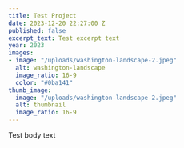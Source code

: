 ```yaml
---
title: Test Project
date: 2023-12-20 22:27:00 Z
published: false
excerpt_text: Test excerpt text
year: 2023
images:
- image: "/uploads/washington-landscape-2.jpeg"
  alt: washington-landscape
  image_ratio: 16-9
  color: "#0ba141"
thumb_image:
  image: "/uploads/washington-landscape-2.jpeg"
  alt: thumbnail
  image_ratio: 16-9
---
```


Test body text